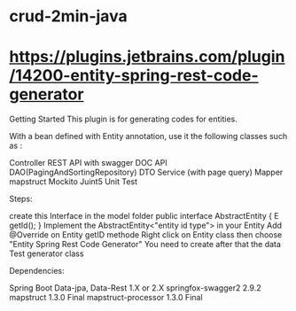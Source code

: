 # crud-2min-java

# https://plugins.jetbrains.com/plugin/14200-entity-spring-rest-code-generator

Getting Started
This plugin is for generating codes for entities.

With a bean defined with Entity annotation, use it the following classes such as :

Controller REST API with swagger DOC API
DAO(PagingAndSortingRepository)
DTO
Service (with page query)
Mapper mapstruct
Mockito Juint5 Unit Test

Steps:

create this Interface in the model folder
public interface AbstractEntity { E getId(); }
Implement the AbstractEntity<"entity id type"> in your Entity
Add @Override on Entity getID methode
Right click on Entity class then choose "Entity Spring Rest Code Generator"
You need to create after that the data Test generator class

Dependencies:

Spring Boot Data-jpa, Data-Rest 1.X or 2.X
springfox-swagger2 2.9.2
mapstruct 1.3.0 Final
mapstruct-processor 1.3.0 Final
